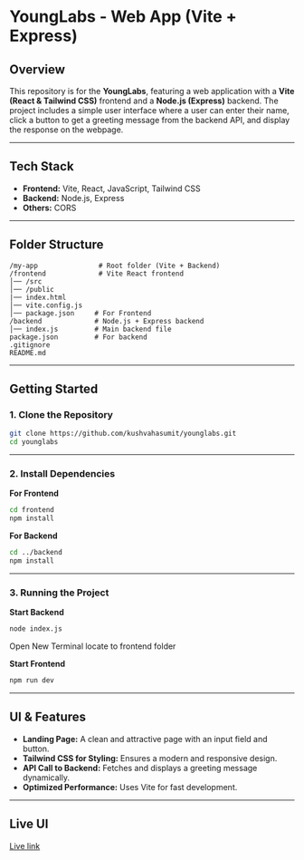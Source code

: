 # YoungLabs - Web App (Vite + Express) 

##  Overview  
This repository is for the **YoungLabs**, featuring a web application with a **Vite (React & Tailwind CSS)** frontend and a **Node.js (Express)** backend. The project includes a simple user interface where a user can enter their name, click a button to get a greeting message from the backend API, and display the response on the webpage.

---

##  Tech Stack  
- **Frontend:** Vite, React, JavaScript, Tailwind CSS  
- **Backend:** Node.js, Express  
- **Others:** CORS 

---

##  Folder Structure  
```
/my-app               # Root folder (Vite + Backend)
/frontend             # Vite React frontend
│── /src
│── /public
|── index.html
│── vite.config.js
│── package.json     # For Frontend
/backend             # Node.js + Express backend
│── index.js         # Main backend file
package.json         # For backend
.gitignore
README.md  
```

---

## Getting Started  

### 1. Clone the Repository  
```sh
git clone https://github.com/kushvahasumit/younglabs.git
cd younglabs
```

---

### 2. Install Dependencies  

**For Frontend**  
```sh
cd frontend
npm install
```

**For Backend**  
```sh
cd ../backend
npm install
```

---

### 3. Running the Project  

**Start Backend**  
```sh
node index.js
```
Open New Terminal locate to frontend folder

**Start Frontend**  
```sh
npm run dev
```

---

##  UI & Features  
-  **Landing Page:** A clean and attractive page with an input field and button.  
-  **Tailwind CSS for Styling:** Ensures a modern and responsive design.  
-  **API Call to Backend:** Fetches and displays a greeting message dynamically.  
-  **Optimized Performance:** Uses Vite for fast development.  

---

## Live UI
[Live link](https://younglabs-eosin.vercel.app/)


